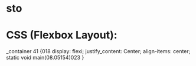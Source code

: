 # sto
# CSS (Flexbox Layout):
_container 41 {018
  display: flexi;
  justify_content: Center;
  align-items: center;
  static void main(08.05154)023
}
